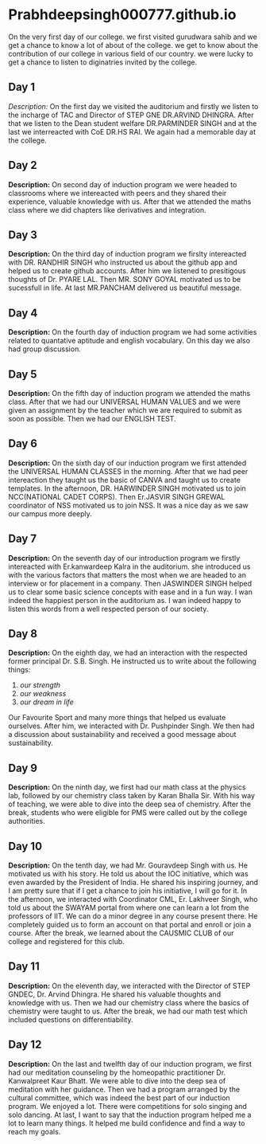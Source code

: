 # Prabhdeepsingh000777.github.io
On the very first day of our college. we first visited gurudwara sahib and we get a chance to know a lot of about of the college. we get to know about the contribution of our college in various field of our country. we were lucky to get a chance to listen to diginatries invited by the college.

## Day 1
*Description:* On the first day we visited the auditorium and firstly we listen to the incharge of TAC and Director of STEP GNE DR.ARVIND DHINGRA. After that we listen to the Dean student welfare DR.PARMINDER SINGH and at the last we interreacted with CoE DR.HS RAI. We again had a memorable day at the college.

## Day 2 
**Description:** On second day of induction program we were headed to classrooms where we intereacted with peers and they shared their experience, valuable knowledge with us. After that we attended the maths class where we did chapters like derivatives and integration. 

## Day 3 
**Description:** On the third day of induction program we firslty intereacted with DR. RANDHIR SINGH who instructed us about the github app and helped us to create github accounts. After him we listened to presitigous thoughts of Dr. PYARE LAL. Then MR. SONY GOYAL motivated us to be sucessfull in life. At last MR.PANCHAM delivered us beautiful message. 

## Day 4 
**Description:** On the fourth day of induction program we had some activities related to quantative aptitude and english vocabulary. On this day we also had group discussion. 

## Day 5 
**Description:** On the fifth day of induction program we attended the maths class. After that we had our UNIVERSAL HUMAN VALUES and we were given an assignment by the teacher which we are required to submit as soon as possible. Then we had our ENGLISH TEST. 

## Day 6  
**Description:** On the sixth day of our induction program we first attended the UNIVERSAL HUMAN CLASSES in the morning. After that we had peer intereaction they taught us the basic of CANVA and taught us to create templates. In the afternoon, DR. HARWINDER SINGH motivated us to join NCC(NATIONAL CADET CORPS). Then Er.JASVIR SINGH GREWAL coordinator of NSS motivated us to join NSS. It was a nice day as we saw our campus more deeply. 

## Day 7 
**Description:** On the seventh day of our introduction program we firstly intereacted with Er.kanwardeep Kalra in the auditorium. she introduced us with the various factors that matters the most when we are headed to an interview or for placement in a company. Then JASWINDER SINGH helped us to clear some basic science concepts with ease and in a fun way. I wan indeed the happiest person in the auditorium as. I wan indeed happy to listen this words from a well respected person of our society. 

## Day 8 
**Description:** On the eighth day, we had an interaction with the respected former principal Dr. S.B. Singh. He instructed us to write about the following things: 
1. *our strength*
2. *our weakness*
3. *our dream in life*
     
Our Favourite Sport and many more things that helped us evaluate ourselves. After him, we interacted with Dr. Pushpinder Singh. We then had a discussion about sustainability and received a good message about sustainability.

## Day 9 
**Description:** On the ninth day, we first had our math class at the physics lab, followed by our chemistry class taken by Karan Bhalla Sir. With his way of teaching, we were able to dive into the deep sea of chemistry. After the break, students who were eligible for PMS were called out by the college authorities.

## Day 10 
**Description:** On the tenth day, we had Mr. Gouravdeep Singh with us. He motivated us with his story. He told us about the IOC initiative, which was even awarded by the President of India. He shared his inspiring journey, and I am pretty sure that if I get a chance to join his initiative, I will go for it. In the afternoon, we interacted with Coordinator CML, Er. Lakhveer Singh, who told us about the SWAYAM portal from where one can learn a lot from the professors of IIT. We can do a minor degree in any course present there. He completely guided us to form an account on that portal and enroll or join a course. After the break, we learned about the CAUSMIC CLUB of our college and registered for this club.

## Day 11 
**Description:** On the eleventh day, we interacted with the Director of STEP GNDEC, Dr. Arvind Dhingra. He shared his valuable thoughts and knowledge with us. Then we had our chemistry class where the basics of chemistry were taught to us. After the break, we had our math test which included questions on differentiability.

## Day 12 
**Description:** On the last and twelfth day of our induction program, we first had our meditation counseling by the homeopathic practitioner Dr. Kanwalpreet Kaur Bhatt. We were able to dive into the deep sea of meditation with her guidance. Then we had a program arranged by the cultural committee, which was indeed the best part of our induction program. We enjoyed a lot. There were competitions for solo singing and solo dancing. At last, I want to say that the induction program helped me a lot to learn many things. It helped me build confidence and find a way to reach my goals.
